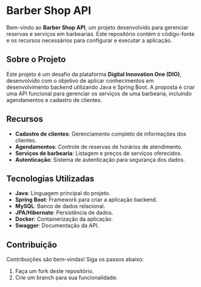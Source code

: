 # Barber Shop API

Bem-vindo ao **Barber Shop API**, um projeto desenvolvido para gerenciar reservas e serviços em barbearias. Este repositório contém o código-fonte e os recursos necessários para configurar e executar a aplicação.

## Sobre o Projeto

Este projeto é um desafio da plataforma **Digital Innovation One (DIO)**, desenvolvido com o objetivo de aplicar conhecimentos em desenvolvimento backend utilizando Java e Spring Boot. A proposta é criar uma API funcional para gerenciar os serviços de uma barbearia, incluindo agendamentos e cadastro de clientes.


## Recursos

- **Cadastro de clientes**: Gerenciamento completo de informações dos clientes.
- **Agendamentos**: Controle de reservas de horários de atendimento.
- **Serviços de barbearia**: Listagem e preços de serviços oferecidos.
- **Autenticação**: Sistema de autenticação para segurança dos dados.

## Tecnologias Utilizadas

- **Java**: Linguagem principal do projeto.
- **Spring Boot**: Framework para criar a aplicação backend.
- **MySQL**: Banco de dados relacional.
- **JPA/Hibernate**: Persistência de dados.
- **Docker**: Containerização da aplicação.
- **Swagger**: Documentação da API.

## Contribuição

Contribuições são bem-vindas! Siga os passos abaixo:

1. Faça um fork deste repositório.
2. Crie um branch para sua funcionalidade:
